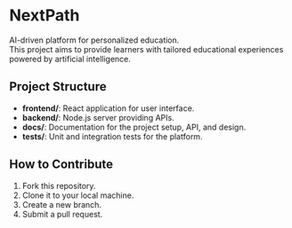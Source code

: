 # NextPath
AI-driven platform for personalized education.  
This project aims to provide learners with tailored educational experiences powered by artificial intelligence.

## Project Structure
- **frontend/**: React application for user interface.
- **backend/**: Node.js server providing APIs.
- **docs/**: Documentation for the project setup, API, and design.
- **tests/**: Unit and integration tests for the platform.

## How to Contribute
1. Fork this repository.
2. Clone it to your local machine.
3. Create a new branch.
4. Submit a pull request.
